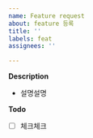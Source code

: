 ```yaml
---
name: Feature request
about: feature 등록
title: ''
labels: feat
assignees: ''

---
```


**Description**
- 설명설명

**Todo**
- [ ] 체크체크
